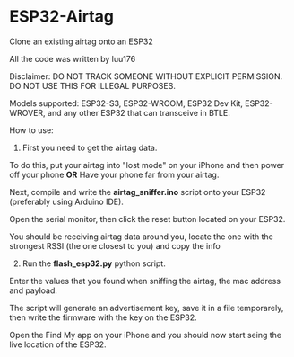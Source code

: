 # ESP32-Airtag
Clone an existing airtag onto an ESP32

All the code was written by luu176

Disclaimer: DO NOT TRACK SOMEONE WITHOUT EXPLICIT PERMISSION. DO NOT USE THIS FOR ILLEGAL PURPOSES.

Models supported: ESP32-S3, ESP32-WROOM, ESP32 Dev Kit, ESP32-WROVER, and any other ESP32 that can transceive in BTLE.

How to use:
1. First you need to get the airtag data. 

To do this, put your airtag into "lost mode" on your iPhone and then power off your phone 
**OR** 
Have your phone far from your airtag.

Next, compile and write the **airtag_sniffer.ino** script onto your ESP32 (preferably using Arduino IDE).

Open the serial monitor, then click the reset button located on your ESP32.

You should be receiving airtag data around you, locate the one with the strongest RSSI (the one closest to you) and copy the info

2. Run the **flash_esp32.py** python script.

Enter the values that you found when sniffing the airtag, the mac address and payload.

The script will generate an advertisement key, save it in a file temporarely, then write the firmware with the key on the ESP32.

Open the Find My app on your iPhone and you should now start seing the live location of the ESP32.

